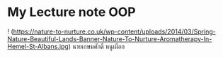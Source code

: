 # My Lecture note OOP
! (https://nature-to-nurture.co.uk/wp-content/uploads/2014/03/Spring-Nature-Beautiful-Lands-Banner-Nature-To-Nurture-Aromatherapy-In-Hemel-St-Albans.jpg)
นายเกษมศักดิ์ หนูเผือก
